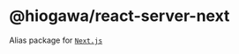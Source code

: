 # @hiogawa/react-server-next

Alias package for [`Next.js`](https://github.com/vercel/next.js)

```json
```
